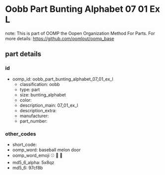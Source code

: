 # Oobb Part Bunting Alphabet 07 01 Ex L  

note: This is part of OOMP the Oopen Organization Method For Parts. For more details: https://github.com/oomlout/oomp_base

##  part details





### id
* oomp_id: oobb_part_bunting_alphabet_07_01_ex_l
  * classification: oobb
  * type: part
  * size: bunting_alphabet
  * color: 
  * description_main: 07_01_ex_l
  * description_extra: 
  * manufacturer: 
  * part_number: 

### other_codes
* short_code: 
* oomp_word: baseball melon door
* oomp_word_emoji :baseball: :melon: :door:
* md5_6_alpha: 5x8qz
* md5_6: 97cf8b